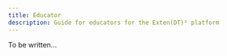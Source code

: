 ```yaml
---
title: Educator
description: Guide for educators for the Exten(DT)² platform
---
```


To be written...